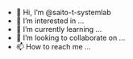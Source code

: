 - 👋 Hi, I’m @saito-t-systemlab
- 👀 I’m interested in ...
- 🌱 I’m currently learning ...
- 💞️ I’m looking to collaborate on ...
- 📫 How to reach me ...

<!---
saito-t-systemlab/saito-t-systemlab is a ✨ special ✨ repository because its `README.md` (this file) appears on your GitHub profile.
You can click the Preview link to take a look at your changes.
--->
